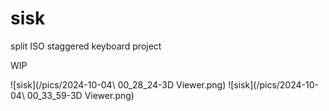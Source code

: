 # sisk


split ISO staggered keyboard project 

WIP


![sisk](/pics/2024-10-04\ 00_28_24-3D Viewer.png)
![sisk](/pics/2024-10-04\ 00_33_59-3D Viewer.png)
